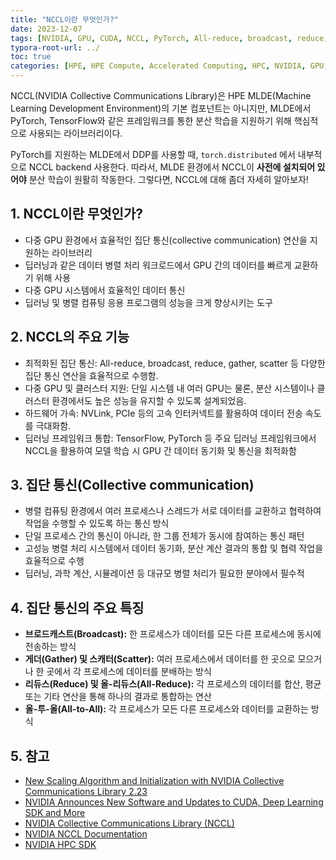 ```yaml
---
title: "NCCL이란 무엇인가?"
date: 2023-12-07
tags: [NVIDIA, GPU, CUDA, NCCL, PyTorch, All-reduce, broadcast, reduce, gather, scatter]
typora-root-url: ../
toc: true
categories: [HPE, HPE Compute, Accelerated Computing, HPC, NVIDIA, GPU, MLDE, Distributed Training, NCCL]
---
```




NCCL(NVIDIA Collective Communications Library)은 HPE MLDE(Machine Learning Development Environment)의 기본 컴포넌트는 아니지만, MLDE에서 PyTorch, TensorFlow와 같은 프레임워크를 통한 분산 학습을 지원하기 위해 핵심적으로 사용되는 라이브러리이다.

PyTorch를 지원하는 MLDE에서 DDP를 사용할 때, `torch.distributed` 에서 내부적으로 NCCL backend 사용한다. 따라서, MLDE 환경에서 NCCL이 **사전에 설치되어 있어야** 분산 학습이 원활히 작동한다. 그렇다면, NCCL에 대해 좀더 자세히 알아보자!



## 1. NCCL이란 무엇인가?

* 다중 GPU 환경에서 효율적인 집단 통신(collective communication) 연산을 지원하는 라이브러리
* 딥러닝과 같은 데이터 병렬 처리 워크로드에서 GPU 간의 데이터를 빠르게 교환하기 위해 사용
* 다중 GPU 시스템에서 효율적인 데이터 통신
* 딥러닝 및 병렬 컴퓨팅 응용 프로그램의 성능을 크게 향상시키는 도구



## 2. NCCL의 주요 기능

* 최적화된 집단 통신: All-reduce, broadcast, reduce, gather, scatter 등 다양한 집단 통신 연산을 효율적으로 수행함.
* 다중 GPU 및 클러스터 지원: 단일 시스템 내 여러 GPU는 물론, 분산 시스템이나 클러스터 환경에서도 높은 성능을 유지할 수 있도록 설계되었음.
* 하드웨어 가속: NVLink, PCIe 등의 고속 인터커넥트를 활용하여 데이터 전송 속도를 극대화함.
* 딥러닝 프레임워크 통합: TensorFlow, PyTorch 등 주요 딥러닝 프레임워크에서 NCCL을 활용하여 모델 학습 시 GPU 간 데이터 동기화 및 통신을 최적화함



## 3. 집단 통신(Collective communication)

* 병렬 컴퓨팅 환경에서 여러 프로세스나 스레드가 서로 데이터를 교환하고 협력하여 작업을 수행할 수 있도록 하는 통신 방식
* 단일 프로세스 간의 통신이 아니라, 한 그룹 전체가 동시에 참여하는 통신 패턴
* 고성능 병렬 처리 시스템에서 데이터 동기화, 분산 계산 결과의 통합 및 협력 작업을 효율적으로 수행
* 딥러닝, 과학 계산, 시뮬레이션 등 대규모 병렬 처리가 필요한 분야에서 필수적



## 4. 집단 통신의 주요 특징

* **브로드캐스트(Broadcast):** 한 프로세스가 데이터를 모든 다른 프로세스에 동시에 전송하는 방식
* **게더(Gather) 및 스캐터(Scatter):** 여러 프로세스에서 데이터를 한 곳으로 모으거나 한 곳에서 각 프로세스에 데이터를 분배하는 방식
* **리듀스(Reduce) 및 올-리듀스(All-Reduce):** 각 프로세스의 데이터를 합산, 평균 또는 기타 연산을 통해 하나의 결과로 통합하는 연산
* **올-투-올(All-to-All):** 각 프로세스가 모든 다른 프로세스와 데이터를 교환하는 방식



## 5. 참고

* [New Scaling Algorithm and Initialization with NVIDIA Collective Communications Library 2.23](https://developer.nvidia.com/blog/new-scaling-algorithm-and-initialization-with-nvidia-collective-communications-library-2-23/)
* [NVIDIA Announces New Software and Updates to CUDA, Deep Learning SDK and More](https://developer.nvidia.com/blog/nvidia-announces-new-software-and-updates-to-cuda-deep-learning-sdk-and-more/)
* [NVIDIA Collective Communications Library (NCCL)](https://developer.nvidia.com/nccl)
* [NVIDIA NCCL Documentation](https://docs.nvidia.com/deeplearning/nccl/index.html)
* [NVIDIA HPC SDK](https://developer.nvidia.com/hpc-sdk)

